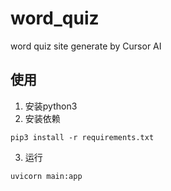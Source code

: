 # word_quiz
word quiz site generate by Cursor AI 

## 使用

1. 安装python3
2. 安装依赖
```
pip3 install -r requirements.txt
```
3. 运行
```
uvicorn main:app
```